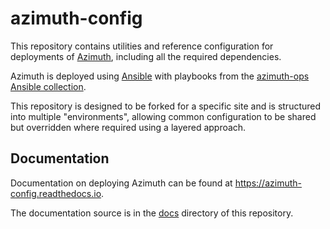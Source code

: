 # azimuth-config <!-- omit in toc -->

This repository contains utilities and reference configuration for deployments of
[Azimuth](https://github.com/azimuth-cloud/azimuth), including all the required dependencies.

Azimuth is deployed using [Ansible](https://www.ansible.com/) with playbooks from the
[azimuth-ops Ansible collection](https://github.com/azimuth-cloud/ansible-collection-azimuth-ops).

This repository is designed to be forked for a specific site and is structured into multiple
"environments", allowing common configuration to be shared but overridden where required
using a layered approach.

## Documentation

Documentation on deploying Azimuth can be found at https://azimuth-config.readthedocs.io.

The documentation source is in the [docs](./docs/) directory of this repository.
